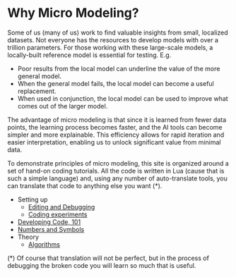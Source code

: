 
# Why Micro Modeling?

Some of us (many of us) work to  find valuable insights
from small, localized datasets. Not everyone has the resources to
develop models with over a trillion parameters. For those working
with these large-scale models, a locally-built reference model is essential for
testing.
E.g.

- Poor results from the local  model can underline the value of the more general model.
- When the general model fails, the local model can become a useful replacement.
- When used in conjunction, the local model can be used to improve what
  comes out of the larger model.

The advantage of micro modeling is that since it is learned from fewer data points, the
learning process becomes faster, and the AI tools can become simpler and more
explainable. This efficiency allows for rapid iteration and easier
interpretation, enabling us to unlock significant value from minimal
data.

To demonstrate principles of micro modeling, this site is organized around a set of hand-on
coding tutorials. All the code is written in Lua (cause that is
such a simple language) and, using any number of auto-translate tools, you can
translate  that code to anything else you want (\*).

- Setting up
  - [Editing and Debugging](dev.md)
  - [Coding experiments](Code.md)
- [Developing Code, 101](dev.md)
- [Numbers and Symbols](Numsym.md)
- Theory
  - [Algorithms](algos.md)


(\*) Of course that translation will not be perfect, but in the process of debugging the broken code you will
learn so much that is useful.
